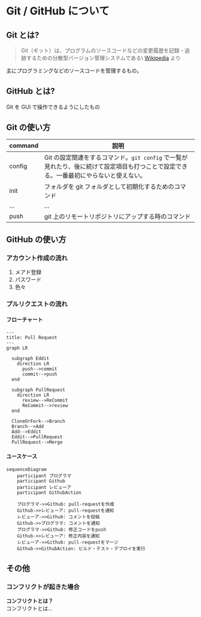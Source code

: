 # Git / GitHub について

## Git とは?

> Git（ギット）は、プログラムのソースコードなどの変更履歴を記録・追跡するための分散型バージョン管理システムである\ [Wikipedia](https://ja.m.wikipedia.org/wiki/Git) より

主にプログラミングなどのソースコードを管理するもの。

## GitHub とは?

Git を GUI で操作できるようにしたもの

## Git の使い方

|command|説明|
|-------|---|
|config|Git の設定関連をするコマンド。`git config` で一覧が見れたり、後に続けて設定項目も打つことで設定できる。一番最初にやらないと使えない。|
|init|フォルダを git フォルダとして初期化するためのコマンド|
|…|…|
|push|git 上のリモートリポジトリにアップする時のコマンド|

## GitHub の使い方

### アカウント作成の流れ

1. メアド登録
1. パスワード
1. 色々

### プルリクエストの流れ

#### フローチャート
```mermaid
---
title: Pull Request
---
graph LR

  subgraph Eddit
    direction LR
      push-->commit
      commit-->push
  end

  subgraph PullRequest
    direction LR
      review-->ReCommit
      ReCommit-->review
  end

  CloneOrFork-->Branch
  Branch-->Add
  Add-->Eddit
  Eddit-->PullRequest
  PullRequest-->Merge

```
#### ユースケース

```mermaid
sequenceDiagram
    participant プログラマ
    participant Github
    participant レビューア
    participant GithubAction

    プログラマ->>Github: pull-requestを作成
    Github->>レビューア: pull-requestを通知
    レビューア->>Github: コメントを投稿
    Github->>プログラマ: コメントを通知
    プログラマ->>Github: 修正コードをpush
    Github->>レビューア: 修正内容を通知
    レビューア->>Github: pull-requestをマージ
    Github->>GithubAction: ビルド・テスト・デプロイを実行
```

## その他

### コンフリクトが起きた場合

**コンフリクトとは？**\
コンフリクトとは…
